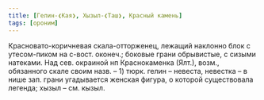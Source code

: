 ```yaml
---
title: [Гелин-❮Кая❯, Хызыл-❮Таш❯, Красный камень]
tags: [ороним]
---
```


Красновато-коричневая скала-отторженец, лежащий наклонно блок с утесом-пиком на
с-вост. оконеч.; боковые грани обрывистые, с сизыми натеками. Над сев. окраиной
нп Краснокаменка (Ялт.), возм., обязанного скале своим назв. – 1) тюрк. гелин –
невеста, невестка – в нише зап. грани угадывается женская фигура, о которой
существовала легенда; хызыл – см. кызыл.

